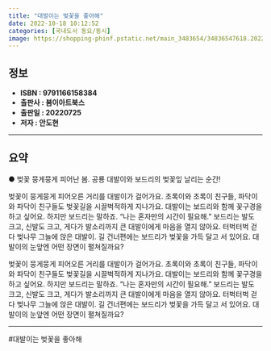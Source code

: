 ```yaml
---
title: "대발이는 벚꽃을 좋아해"
date: 2022-10-18 10:12:52
categories: [국내도서 동요/동시]
image: https://shopping-phinf.pstatic.net/main_3483654/34836547618.20220922165602.jpg
---
```


## **정보**

- **ISBN : 9791166158384**
- **출판사 : 봄이아트북스**
- **출판일 : 20220725**
- **저자 : 안도현**

------



## **요약**

● 벚꽃 뭉게뭉게 피어난 봄. 공룡 대발이와 보드리의 벚꽃잎 날리는 순간!

벚꽃이 뭉게뭉게 피어오른 거리를 대발이가 걸어가요. 
초록이와 초록이 친구들, 파닥이와 파닥이 친구들도 벚꽃길을 시끌벅적하게 지나가요.
대발이는 보드리와 함께 꽃구경을 하고 싶어요. 
하지만 보드리는 말하죠. “나는 혼자만의 시간이 필요해.”
보드리는 발도 크고, 신발도 크고, 게다가 발소리까지 큰 대발이에게 마음을 열지 않아요.
터벅터벅 걷다 벚나무 그늘에 앉은 대발이. 
길 건너편에는 보드리가 벚꽃을 가득 달고 서 있어요. 
대발이의 눈앞엔 어떤 장면이 펼쳐질까요?

벚꽃이 뭉게뭉게 피어오른 거리를 대발이가 걸어가요. 
초록이와 초록이 친구들, 파닥이와 파닥이 친구들도 벚꽃길을 시끌벅적하게 지나가요.
대발이는 보드리와 함께 꽃구경을 하고 싶어요. 
하지만 보드리는 말하죠. “나는 혼자만의 시간이 필요해.”
보드리는 발도 크고, 신발도 크고, 게다가 발소리까지 큰 대발이에게 마음을 열지 않아요.
터벅터벅 걷다 벚나무 그늘에 앉은 대발이. 
길 건너편에는 보드리가 벚꽃을 가득 달고 서 있어요. 
대발이의 눈앞엔 어떤 장면이 펼쳐질까요?

------

#대발이는 벚꽃을 좋아해


